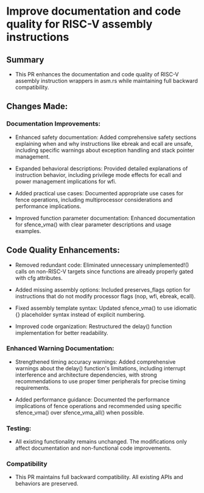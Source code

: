 # Improve documentation and code quality for RISC-V assembly instructions

## Summary

- This PR enhances the documentation and code quality of RISC-V assembly instruction wrappers in asm.rs while maintaining full backward compatibility.

## Changes Made: 

### Documentation Improvements: 

- Enhanced safety documentation: Added comprehensive safety sections explaining when and why instructions like ebreak and ecall are unsafe, including specific warnings about exception handling and stack pointer management.

- Expanded behavioral descriptions: Provided detailed explanations of instruction behavior, including privilege mode effects for ecall and power management implications for wfi.

- Added practical use cases: Documented appropriate use cases for fence operations, including multiprocessor considerations and performance implications.

- Improved function parameter documentation: Enhanced documentation for sfence_vma() with clear parameter descriptions and usage examples.

## Code Quality Enhancements: 

- Removed redundant code: Eliminated unnecessary unimplemented!() calls on non-RISC-V targets since functions are already properly gated with cfg attributes.

- Added missing assembly options: Included preserves_flags option for instructions that do not modify processor flags (nop, wfi, ebreak, ecall).

- Fixed assembly template syntax: Updated sfence_vma() to use idiomatic {} placeholder syntax instead of explicit numbering.

- Improved code organization: Restructured the delay() function implementation for better readability.

### Enhanced Warning Documentation: 

- Strengthened timing accuracy warnings: Added comprehensive warnings about the delay() function's limitations, including interrupt interference and architecture dependencies, with strong recommendations to use proper timer peripherals for precise timing requirements.

- Added performance guidance: Documented the performance implications of fence operations and recommended using specific sfence_vma() over sfence_vma_all() when possible.

### Testing: 

- All existing functionality remains unchanged. The modifications only affect documentation and non-functional code improvements.

### Compatibility

- This PR maintains full backward compatibility. All existing APIs and behaviors are preserved.
